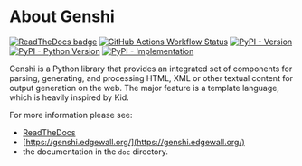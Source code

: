 About Genshi
============

<!-- badges-start -->

[![ReadTheDocs badge](https://readthedocs.org/projects/genshi-edgewall/badge/?version=latest&style=for-the-badge)](https://genshi-edgewall.readthedocs.org/)
[![GitHub Actions Workflow Status](https://img.shields.io/github/actions/workflow/status/edgewall/genshi/tests.yml?branch=master&style=for-the-badge)](https://github.com/edgewall/genshi/actions/workflows/tests.yml)
[![PyPI - Version](https://img.shields.io/pypi/v/genshi?style=for-the-badge)](https://pypi.org/project/genshi/)
[![PyPI - Python Version](https://img.shields.io/pypi/pyversions/genshi?style=for-the-badge)](https://pypi.org/project/genshi/)
[![PyPI - Implementation](https://img.shields.io/pypi/implementation/genshi?style=for-the-badge)](https://pypi.org/project/genshi/)

<!-- badges-end -->

Genshi is a Python library that provides an integrated set of
components for parsing, generating, and processing HTML, XML or other
textual content for output generation on the web. The major feature is
a template language, which is heavily inspired by Kid.

For more information please see:

- [ReadTheDocs](https://genshi.readthedocs.org/)
- [https://genshi.edgewall.org/](https://genshi.edgewall.org/)
- the documentation in the `doc` directory.

